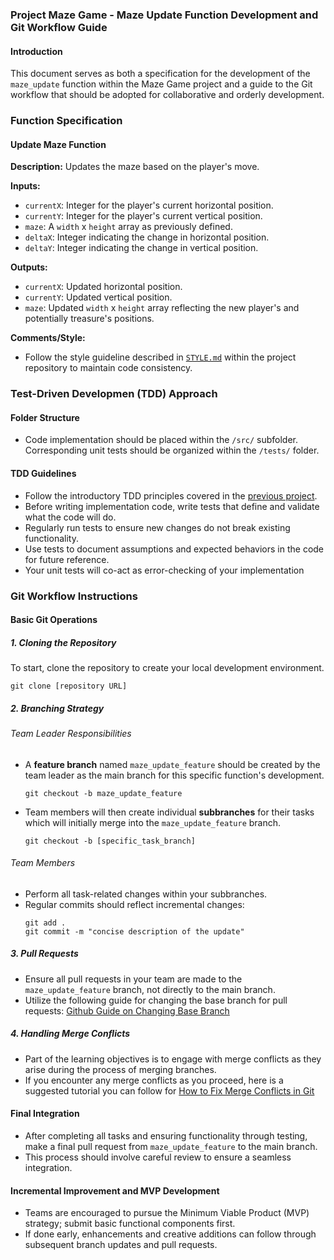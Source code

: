 ### Project **Maze Game** - Maze Update Function Development and Git Workflow Guide

#### Introduction

This document serves as both a specification for the development of the `maze_update` function within the Maze Game project and a guide to the Git workflow that should be adopted for collaborative and orderly development.

### Function Specification

#### **Update Maze Function**

**Description:**
Updates the maze based on the player's move.

**Inputs:**

- `currentX`: Integer for the player's current horizontal position.
- `currentY`: Integer for the player's current vertical position.
- `maze`: A `width` x `height` array as previously defined.
- `deltaX`: Integer indicating the change in horizontal position.
- `deltaY`: Integer indicating the change in vertical position.

**Outputs:**

- `currentX`: Updated horizontal position.
- `currentY`: Updated vertical position.
- `maze`: Updated `width` x `height` array reflecting the new player's and potentially treasure's positions.

**Comments/Style:**

- Follow the style guideline described in [`STYLE.md`](https://github.com/zukixa/level1/blob/main/STYLE.md) within the project repository to maintain code consistency.

### Test-Driven Developmen (TDD) Approach

#### **Folder Structure**

- Code implementation should be placed within the `/src/` subfolder.
  Corresponding unit tests should be organized within the `/tests/` folder.

#### **TDD Guidelines**

- Follow the introductory TDD principles covered in the [previous project](https://github.com/css-software-engineering-studio/sample-tdd).
- Before writing implementation code, write tests that define and validate what the code will do.
- Regularly run tests to ensure new changes do not break existing functionality.
- Use tests to document assumptions and expected behaviors in the code for future reference.
- Your unit tests will co-act as error-checking of your implementation

### Git Workflow Instructions

#### Basic Git Operations

##### 1. **Cloning the Repository**

To start, clone the repository to create your local development environment.

```
git clone [repository URL]
```

##### 2. **Branching Strategy**

###### Team Leader Responsibilities

- A **feature branch** named `maze_update_feature` should be created by the team leader as the main branch for this specific function's development.
  ```
  git checkout -b maze_update_feature
  ```
- Team members will then create individual **subbranches** for their tasks which will initially merge into the `maze_update_feature` branch.
  ```
  git checkout -b [specific_task_branch]
  ```

###### Team Members

- Perform all task-related changes within your subbranches.
- Regular commits should reflect incremental changes:
  ```
  git add .
  git commit -m "concise description of the update"
  ```

##### 3. **Pull Requests**

- Ensure all pull requests in your team are made to the `maze_update_feature` branch, not directly to the main branch.
- Utilize the following guide for changing the base branch for pull requests: [Github Guide on Changing Base Branch](https://docs.github.com/en/pull-requests/collaborating-with-pull-requests/proposing-changes-to-your-work-with-pull-requests/changing-the-base-branch-of-a-pull-request)

##### 4. **Handling Merge Conflicts**

- Part of the learning objectives is to engage with merge conflicts as they arise during the process of merging branches.
- If you encounter any merge conflicts as you proceed, here is a suggested tutorial you can follow for [How to Fix Merge Conflicts in Git](https://www.freecodecamp.org/news/how-to-fix-merge-conflicts-in-git/)

#### Final Integration

- After completing all tasks and ensuring functionality through testing, make a final pull request from `maze_update_feature` to the main branch.
- This process should involve careful review to ensure a seamless integration.

#### Incremental Improvement and MVP Development

- Teams are encouraged to pursue the Minimum Viable Product (MVP) strategy; submit basic functional components first.
- If done early, enhancements and creative additions can follow through subsequent branch updates and pull requests.
